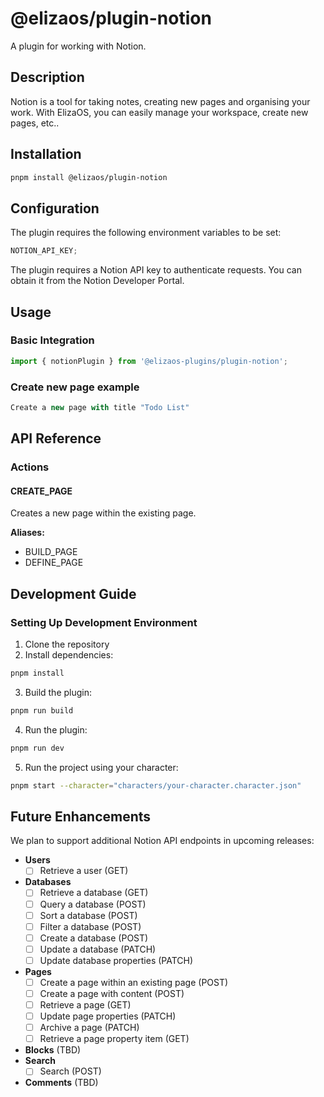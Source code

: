 # @elizaos/plugin-notion

A plugin for working with Notion.

## Description

Notion is a tool for taking notes, creating new pages and organising your work. With ElizaOS,
you can easily manage your workspace, create new pages, etc..

## Installation

```bash
pnpm install @elizaos/plugin-notion
```

## Configuration

The plugin requires the following environment variables to be set:

```typescript
NOTION_API_KEY;
```

The plugin requires a Notion API key to authenticate requests. You can obtain it from the Notion Developer Portal.

## Usage

### Basic Integration

```typescript
import { notionPlugin } from '@elizaos-plugins/plugin-notion';
```

### Create new page example

```typescript
Create a new page with title "Todo List"
```

## API Reference

### Actions

#### CREATE_PAGE

Creates a new page within the existing page.

**Aliases:**

- BUILD_PAGE
- DEFINE_PAGE

## Development Guide

### Setting Up Development Environment

1. Clone the repository
2. Install dependencies:

```bash
pnpm install
```

3. Build the plugin:

```bash
pnpm run build
```

4. Run the plugin:

```bash
pnpm run dev
```

5. Run the project using your character:

```bash
pnpm start --character="characters/your-character.character.json"
```

## Future Enhancements

We plan to support additional Notion API endpoints in upcoming releases:

- **Users**
  - [ ] Retrieve a user (GET)
- **Databases**
  - [ ] Retrieve a database (GET)
  - [ ] Query a database (POST)
  - [ ] Sort a database (POST)
  - [ ] Filter a database (POST)
  - [ ] Create a database (POST)
  - [ ] Update a database (PATCH)
  - [ ] Update database properties (PATCH)
- **Pages**
  - [ ] Create a page within an existing page (POST)
  - [ ] Create a page with content (POST)
  - [ ] Retrieve a page (GET)
  - [ ] Update page properties (PATCH)
  - [ ] Archive a page (PATCH)
  - [ ] Retrieve a page property item (GET)
- **Blocks** (TBD)
- **Search**
  - [ ] Search (POST)
- **Comments** (TBD)
